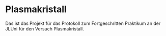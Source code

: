 # Plasmakristall

Das ist das Projekt für das Protokoll zum
Fortgeschritten Praktikum an der JLUni für den Versuch Plasmakristall.
